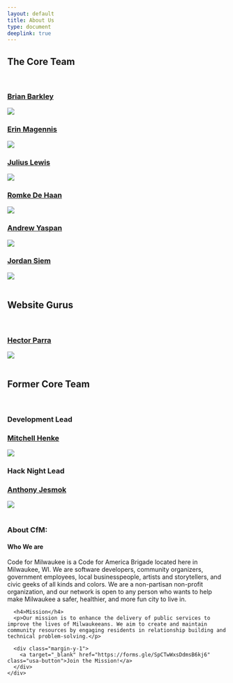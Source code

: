 ```yaml
---
layout: default
title: About Us
type: document
deeplink: true
---
```


<div class="grid-container">
   <div class="grid-row">
      <div class="mobile-lg:grid-col-8">
        <h2>The Core Team</h2>
      </div>
    </div>
    <br>
   <div class="grid-row grid-gap-1">
        <div class="mobile-lg:grid-col-3">
             <h3><a href="https://www.linkedin.com/in/barkleybg/">Brian Barkley</a></h3>
            </div>
         <div class="mobile-lg:grid-col-3">
            <div class="headshot_back">
                <img class ="headshot-img " src="images/headshots/Brian.jpg">
             </div>
         </div>
         <div class="mobile-lg:grid-col-3">
             <h3><a href="https://www.linkedin.com/in/erinmagennis/">Erin Magennis</a></h3>
            </div>
         <div class="mobile-lg:grid-col-3">
            <div class="headshot_back">
                <img class ="headshot-img " src="images/headshots/Erin M. Headshot.JPG">
            </div>
        </div>
    </div>
   <div class="grid-row grid-gap-1 margin-top-2">
        <div class="mobile-lg:grid-col-3">
            <h3><a href="https://www.linkedin.com/in/jlewis3313/">Julius Lewis</a></h3>
        </div>
        <div class="mobile-lg:grid-col-3">
            <div class="headshot_back">
                <img class ="headshot-img " src="images/headshots/julius.jpg">
            </div>
         </div>
         <div class="mobile-lg:grid-col-3">
            <h3><a href="https://www.linkedin.com/in/romkedehaan/">Romke De Haan</a></h3>
            </div>
            <div class="mobile-lg:grid-col-3">
            <div class="headshot_back">
                <img class ="headshot-img " src="images/headshots/Romke-de-Haan-Preferred.jpg">
            </div>
        </div>
     </div>
     <div class="grid-row grid-gap-1 margin-top-2">
       <div class="mobile-lg:grid-col-3">
            <h3><a href="https://www.linkedin.com/in/andrew-yaspan/">Andrew Yaspan</a></h3>
            </div>
            <div class="mobile-lg:grid-col-3">
            <div class="headshot_back">
                <img class ="headshot-img " src="images/headshots/Andrew.jpg">
            </div>
        </div>
        <div class="mobile-lg:grid-col-3">
            <h3><a href="https://www.linkedin.com/in/jordan-siem/">Jordan Siem</a></h3>
            </div>
            <div class="mobile-lg:grid-col-3">
            <div class="headshot_back">
                <img class ="headshot-img " src="images/headshots/jordan.png">
            </div>
        </div>
    </div>
</div>
<br>
<div class="grid-container">
   <div class="grid-row">
      <div class="mobile-lg:grid-col-8">
        <h2>Website Gurus</h2>
      </div>
    </div>
    <br>
   <div class="grid-row grid-gap-1">
        <div class="mobile-lg:grid-col-3">
             <h3><a href="https://www.linkedin.com/in/hector-parra-b17a1bb5/">Hector Parra</a></h3>
            </div>
         <div class="mobile-lg:grid-col-3">
            <div class="headshot_back">
                <img class ="headshot-img " src="images/headshots/hector.jpg">
             </div>
         </div>
    </div>
    <br>
</div>
<div class="grid-container">
   <div class="grid-row">
      <div class="mobile-lg:grid-col-8">
        <h2>Former Core Team</h2>
      </div>
    </div>
    <br>
   <div class="grid-row grid-gap-1">
        <div class="mobile-lg:grid-col-3">
             <h3>Development Lead</h3>
             <h3><a href="https://www.linkedin.com/in/jlewis3313/">Mitchell Henke</a></h3>
            </div>
         <div class="mobile-lg:grid-col-3">
            <div class="headshot_back">
                <img class ="headshot-img " src="images/headshots/mitch_headshot.jpg">
             </div>
         </div>
         <div class="mobile-lg:grid-col-3">
             <h3>Hack Night Lead</h3>
             <h3><a href="https://www.linkedin.com/in/jesmok/">Anthony Jesmok</a></h3>
            </div>
         <div class="mobile-lg:grid-col-3">
            <div class="headshot_back">
                <img class ="headshot-img " src="images/headshots/Anthony Jesmok.jpeg">
            </div>
        </div>
    </div>
    <br>
  <div class="grid-row">
    <div class="mobile-lg:grid-col-8">
      <h3>About CfM:</h3>
      <h4>Who We are</h4>
      <p>Code for Milwaukee is a Code for America Brigade located here in Milwaukee, WI. We are software developers, community organizers, government employees, local businesspeople, artists and storytellers, and civic geeks of all kinds and colors. We are a non-partisan non-profit organization, and our network is open to any person who wants to help make Milwaukee a safer, healthier, and more fun city to live in.</p>

      <h4>Mission</h4>
      <p>Our mission is to enhance the delivery of public services to improve the lives of Milwaukeeans. We aim to create and maintain community resources by engaging residents in relationship building and technical problem-solving.</p>

      <div class="margin-y-1">
        <a target="_blank" href="https://forms.gle/SpCTwWxsDdmsB6kj6" class="usa-button">Join the Mission!</a>
      </div>
    </div>
  </div>
</div>

<!-- ## Open Positions
### Treasurer

#### Opportunity: 

Code for Milwaukee (CfM) is looking for a Treasurer to help guide the financial side of our non-profit efforts. This is an unpaid, volunteer position. The Treasurer is a member of the CfM Core Team, and will report primarily to Brigade Captain Andrew Yaspan. To apply please fill out [this brief form](https://docs.google.com/forms/d/e/1FAIpQLSdFK33qZQOhhGHSHFsMyidTgPU_kIOt6TBD7xirXUI_OaQXvw/viewform). Application is due by Sunday, November 10th at 11:59pm. 

#### Roles and responsibilities:

At current, roles and responsibilities include:

- Managing receipts, budget, and bank account, and disbursing funds. 
- Helping to arrange food at CfM’s major events (like our monthly Hack Nights)
- Securing sponsorship or grants: 
    - For CfM’s major events
    - For project infrastructure (paying for web hosting or services like AWS) 
- Planning for future financial needs (larger events, growth objectives, etc)
- Collaborating with other CfM Core Team members
- Innovating on the above items to make planning and funding as streamlined as possible
- Assisting in upgrading our financial infrastructure 
     - CfM is exploring options to become a 501(c)3 or other protected non-profit status. Applicants for the Treasurer position should also be prepared to help CfM to apply for protected status and to operate under this status.
- Attending our major events (e.g., monthly Hack Nights) whenever possible


#### Estimated hours: 
Often 5-15 hours in a typical month (but can be as low as 1 hour if you help us to get our finances in order)

#### Desired competencies:

- Balancing a budget
- Fundraising 
- Good electronic communication 
- Nice human 
- **Coding and Programming skills are** *NOT* **required for this position.** 

#### Benefits:
Through this role, you will have a direct impact on improving the lives of people in Milwaukee and help ensure that Code for Milwaukee’s initiatives can be sustainable to have a lasting impact. This position can additionally serve as a stepping stone to further connections within technology, politics, and the non-profit sector at large. -->